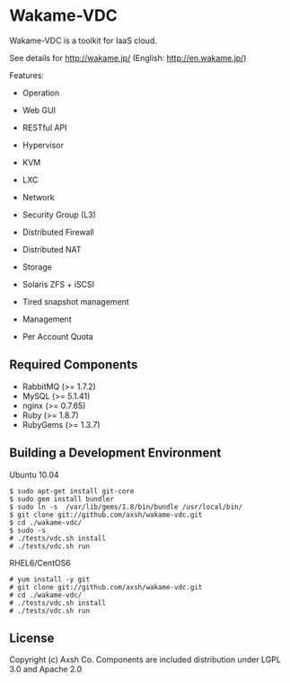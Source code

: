 Wakame-VDC
============

Wakame-VDC is a toolkit for IaaS cloud.

See details for http://wakame.jp/ (English: http://en.wakame.jp/)

Features:

* Operation
 * Web GUI
 * RESTful API

* Hypervisor
 * KVM
 * LXC

* Network
 * Security Group (L3)
 * Distributed Firewall
 * Distributed NAT

* Storage
 * Solaris ZFS + iSCSI
 * Tired snapshot management

* Management
 * Per Account Quota


Required Components
--------------------

* RabbitMQ (>= 1.7.2)
* MySQL (>= 5.1.41)
* nginx (>= 0.7.65)
* Ruby (>= 1.8.7)
* RubyGems (>= 1.3.7)


Building a Development Environment
----------------------------------

Ubuntu 10.04

    $ sudo apt-get install git-core
    $ sudo gem install bundler
    $ sudo ln -s  /var/lib/gems/1.8/bin/bundle /usr/local/bin/
    $ git clone git://github.com/axsh/wakame-vdc.git
    $ cd ./wakame-vdc/
    $ sudo -s
    # ./tests/vdc.sh install
    # ./tests/vdc.sh run

RHEL6/CentOS6

    # yum install -y git
    # git clone git://github.com/axsh/wakame-vdc.git
    # cd ./wakame-vdc/
    # ./tests/vdc.sh install
    # ./tests/vdc.sh run


License
---------

Copyright (c) Axsh Co.
Components are included distribution under LGPL 3.0 and Apache 2.0
